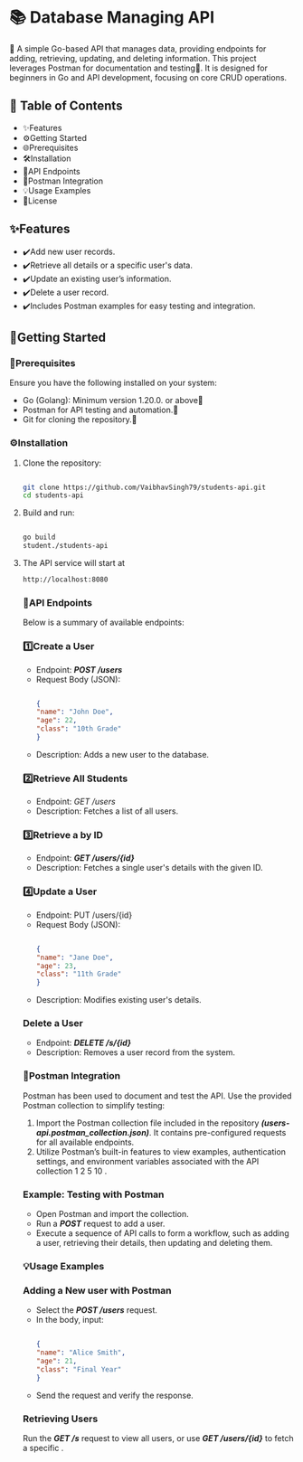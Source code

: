 # 📚 Database Managing API

🚀 A simple Go-based API that manages  data, providing endpoints for adding, retrieving, updating, and deleting  information. 
This project leverages Postman for documentation and testing🎯. It is designed for beginners in Go and API development, focusing on core CRUD operations.

<h2> 📖 Table of Contents</h2>
<ul>
<li>✨Features</li>
<li>⚙️Getting Started</li>
<li>🌐Prerequisites</li>
<li>🛠️Installation</li>
<li>🛜API Endpoints</li>
<li>🔧Postman Integration</li>
<li>💡Usage Examples</li>
<li>📜License</li>
</ul>

<h2>✨Features</h2>
<ul>
<li>✔️Add new user records.
<li>✔️Retrieve all  details or a specific user's data.
<li>✔️Update an existing user’s information.
<li>✔️Delete a user record.
<li>✔️Includes Postman examples for easy testing and integration.
</ul>




<h2>🚀Getting Started</h2>
<h3>🔧Prerequisites</h3>
Ensure you have the following installed on your system:
<ul><li>Go (Golang): Minimum version 1.20.0. or above🐹
<li>Postman for API testing and automation.🚀
<li>Git for cloning the repository.📂 </ul>


<h3>⚙️Installation</h3>
<ol>
<li>Clone the repository:

```bash

git clone https://github.com/VaibhavSingh79/students-api.git
cd students-api
```

<li>Build and run: </li>

```bash

go build
student./students-api
```

<li>The API service will start at</li>

```bash
http://localhost:8080
```

<h3>📌API Endpoints</h3>
Below is a summary of available endpoints:


<h3>1️⃣Create a User</h3>
<ul> 
<li>Endpoint: <b><i>POST /users</i></b></li>

<li>Request Body (JSON):</li>

  ```json

{
  "name": "John Doe",
  "age": 22,
  "class": "10th Grade"
}
```
<li>Description: Adds a new user to the database.
</ul>
  
<h3>2️⃣Retrieve All Students</h3>
<ul>
<li>Endpoint: <i>GET /users</i>
<li>Description: Fetches a list of all users.
</ul>

<h3>3️⃣Retrieve a  by ID</h3>
<ul>
<li>Endpoint: <b><i>GET /users/{id}</i></b>
<li>Description: Fetches a single user's details with the given ID.
</ul>


<h3>4️⃣Update a User</h3>
<ul>
<li>Endpoint: PUT /users/{id}
<li>Request Body (JSON):

  ```json

{
  "name": "Jane Doe",
  "age": 23,
  "class": "11th Grade"
}
```
<li>Description: Modifies existing user's details.
</ul>

  
<h3>Delete a User</h3>
<ul>
<li>Endpoint: <b><i>DELETE /s/{id}</i></b>
<li>Description: Removes a user record from the system.
</li></ul>


<h3>📮Postman Integration</h3>
Postman has been used to document and test the API. Use the provided Postman collection to simplify testing:
<ol>  
<li>Import the Postman collection file included in the repository <b><i>(users-api.postman_collection.json)</i></b>. It contains pre-configured requests for all available endpoints.

<li>Utilize Postman’s built-in features to view examples, authentication settings, and environment variables associated with the API collection 1 2 5 10 .
</ol>
  
<h3>Example: Testing with Postman</h3>
<ul>
<li>Open Postman and import the collection.
<li>Run a <b><i>POST</i></b> request to add a user.
<li>Execute a sequence of API calls to form a workflow, such as adding a user, retrieving their details, then updating and deleting them.
</ul>
  
<h3>💡Usage Examples</h3>

<h3>Adding a New user with Postman</h3>
<ul>
<li>Select the <b><i>POST /users</i></b> request.
<li>In the body, input:
  
  ```json

{
  "name": "Alice Smith",
  "age": 21,
  "class": "Final Year"
}
```
<li>Send the request and verify the response.
</ul>

<h3>Retrieving Users</h3>
Run the <b><i>GET /s</i></b> request to view all users, or use <b><i>GET /users/{id}</i></b> to fetch a specific .

